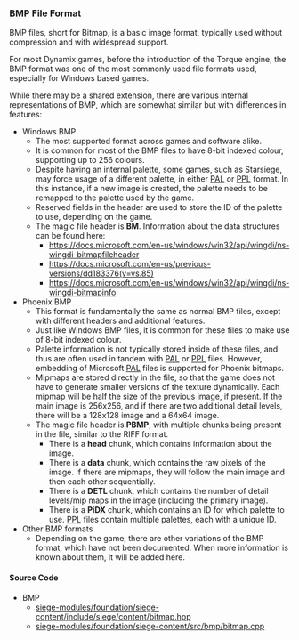 ### BMP File Format

BMP files, short for Bitmap, is a basic image format, typically used without compression and with widespread support.

For most Dynamix games, before the introduction of the Torque engine, the BMP format was one of the most commonly used file formats used, especially for Windows based games.

While there may be a shared extension, there are various internal representations of BMP, which are somewhat similar but with differences in features:

* Windows BMP
  * The most supported format across games and software alike.
  * It is common for most of the BMP files to have 8-bit indexed colour, supporting up to 256 colours.
  * Despite having an internal palette, some games, such as Starsiege, may force usage of a different palette, in either [PAL](PAL.md) or [PPL](PPL.md) format. In this instance, if a new image is created, the palette needs to be remapped to the palette used by the game.
  * Reserved fields in the header are used to store the ID of the palette to use, depending on the game.
  * The magic file header is **BM**. Information about the data structures can be found here:
    * https://docs.microsoft.com/en-us/windows/win32/api/wingdi/ns-wingdi-bitmapfileheader
    * https://docs.microsoft.com/en-us/previous-versions/dd183376(v=vs.85)
    * https://docs.microsoft.com/en-us/windows/win32/api/wingdi/ns-wingdi-bitmapinfo
* Phoenix BMP
  * This format is fundamentally the same as normal BMP files, except with different headers and additional features.
  * Just like Windows BMP files, it is common for these files to make use of 8-bit indexed colour.
  * Palette information is not typically stored inside of these files, and thus are often used in tandem with [PAL](PAL.md) or [PPL](PPL.md) files. However, embedding of Microsoft [PAL](PAL.md) files is supported for Phoenix bitmaps.
  * Mipmaps are stored directly in the file, so that the game does not have to generate smaller versions of the texture dynamically. Each mipmap will be half the size of the previous image, if present. If the main image is 256x256, and if there are two additional detail levels, there will be a 128x128 image and a 64x64 image.
  * The magic file header is **PBMP**, with multiple chunks being present in the file, similar to the RIFF format.
    * There is a **head** chunk, which contains information about the image.
    * There is a **data** chunk, which contains the raw pixels of the image. If there are mipmaps, they will follow the main image and then each other sequentially. 
    * There is a **DETL** chunk, which contains the number of detail levels/mip maps in the image (including the primary image).
    * There is a **PiDX** chunk, which contains an ID for which palette to use. [PPL](PPL.md) files contain multiple palettes, each with a unique ID. 
* Other BMP formats
  * Depending on the game, there are other variations of the BMP format, which have not been documented. When more information is known about them, it will be added here.

#### Source Code
* BMP
    * [siege-modules/foundation/siege-content/include/siege/content/bitmap.hpp](/siege-modules/foundation/siege-content/include/siege/content/bmp/bitmap.hpp)
    * [siege-modules/foundation/siege-content/src/bmp/bitmap.cpp](/siege-modules/foundation/siege-content/src/bmp/bitmap.cpp)